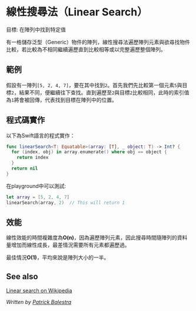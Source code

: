 # 線性搜尋法（Linear Search）

目標: 在陣列中找到特定值

有一格儲存泛型（Generic）物件的陣列，線性搜尋法遍歷陣列元素與欲尋找物件比較，若比較為不相同繼續遍歷直到比較相等或以完整遍歷整個陣列。

## 範例

假設有一陣列`[5, 2, 4, 7]`，要在其中找到`2`。首先我們先比較第一個元素`5`與目標`2`，結果不同，便繼續往下查找。直到遍歷至`2`與目標`2`比較相同，此時的索引值為`1`將會被回傳，代表找到目標在陣列中的位置。

## 程式碼實作

以下為Swift語言的程式實作：

```swift
func linearSearch<T: Equatable>(array: [T], _ object: T) -> Int? {
  for (index, obj) in array.enumerate() where obj == object {
    return index
  }
  return nil
}
```

在playground中可以測試:

```swift
let array = [5, 2, 4, 7]
linearSearch(array, 2) 	// This will return 1
```

## 效能

線性效能的時間複雜度為**O(n)**，因為遍歷陣列元素，因此搜尋時間隨陣列的資料量增加而線性成長，最差情況需要所有元素都遍歷過。

最佳情況**O(1)**，平均來說是陣列大小的一半。

## See also

[Linear search on Wikipedia](https://en.wikipedia.org/wiki/Linear_search)

*Written by [Patrick Balestra](http://www.github.com/BalestraPatrick)*
